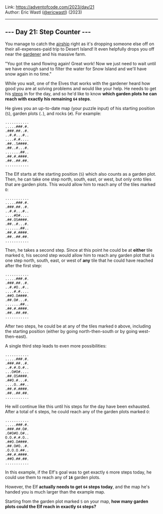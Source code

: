 Link: <https://adventofcode.com/2023/day/21> <br>
Author: Eric Wastl ([@ericwastl](https://twitter.com/ericwastl)) (2023)

---

## --- Day 21: Step Counter ---

You manage to catch the [airship](7) right as it's dropping someone else off on their all-expenses-paid trip to Desert Island! It even helpfully drops you off near the [gardener](5) and his massive farm.

"You got the sand flowing again! Great work! Now we just need to wait until we have enough sand to filter the water for Snow Island and we'll have snow again in no time."

While you wait, one of the Elves that works with the gardener heard how good you are at solving problems and would like your help. He needs to get his [steps](https://en.wikipedia.org/wiki/Pedometer) in for the day, and so he'd like to know **which garden plots he can reach with exactly his remaining `64` steps**.

He gives you an up-to-date map (your puzzle input) of his starting position (`S`), garden plots (`.`), and rocks (`#`). For example:

```
...........
.....###.#.
.###.##..#.
..#.#...#..
....#.#....
.##..S####.
.##..#...#.
.......##..
.##.#.####.
.##..##.##.
...........
```

The Elf starts at the starting position (`S`) which also counts as a garden plot. Then, he can take one step north, south, east, or west, but only onto tiles that are garden plots. This would allow him to reach any of the tiles marked `O`:

```
...........
.....###.#.
.###.##..#.
..#.#...#..
....#O#....
.##.OS####.
.##..#...#.
.......##..
.##.#.####.
.##..##.##.
...........
```

Then, he takes a second step. Since at this point he could be at **either** tile marked `O`, his second step would allow him to reach any garden plot that is one step north, south, east, or west of **any** tile that he could have reached after the first step:

```
...........
.....###.#.
.###.##..#.
..#.#O..#..
....#.#....
.##O.O####.
.##.O#...#.
.......##..
.##.#.####.
.##..##.##.
...........
```

After two steps, he could be at any of the tiles marked `O` above, including the starting position (either by going north-then-south or by going west-then-east).

A single third step leads to even more possibilities:

```
...........
.....###.#.
.###.##..#.
..#.#.O.#..
...O#O#....
.##.OS####.
.##O.#...#.
....O..##..
.##.#.####.
.##..##.##.
...........
```

He will continue like this until his steps for the day have been exhausted. After a total of `6` steps, he could reach any of the garden plots marked `O`:

```
...........
.....###.#.
.###.##.O#.
.O#O#O.O#..
O.O.#.#.O..
.##O.O####.
.##.O#O..#.
.O.O.O.##..
.##.#.####.
.##O.##.##.
...........
```

In this example, if the Elf's goal was to get exactly `6` more steps today, he could use them to reach any of **`16`** garden plots.

However, the Elf **actually needs to get `64` steps today**, and the map he's handed you is much larger than the example map.

Starting from the garden plot marked `S` on your map, **how many garden plots could the Elf reach in exactly `64` steps?**
